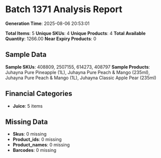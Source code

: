 # Batch 1371 Analysis Report

**Generation Time**: 2025-08-06 20:53:01

**Total Items**: 5
**Unique SKUs**: 4
**Unique Products**: 4
**Total Available Quantity**: 1266.00
**Near Expiry Products**: 0

## Sample Data
**Sample SKUs**: 408809, 2507155, 614273, 408797
**Sample Products**: Juhayna Pure Pineapple (1L), Juhayna Pure Peach & Mango (235ml), Juhayna Pure Peach & Mango (1L), Juhayna Classic Apple Pear (235ml)

## Financial Categories
- **Juice**: 5 items

## Missing Data
- **Skus**: 0 missing
- **Product_ids**: 0 missing
- **Product_names**: 0 missing
- **Barcodes**: 0 missing
